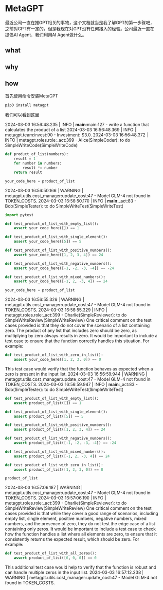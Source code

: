# MetaGPT
最近公司一直在推GPT相关的事物，这个文档就当是我了解GPT的第一步骤吧，之前对GPT有一定的，但是我现在对GPT没有任何接入的经验。公司最近一直在提倡AI Agent，我们利用AI Agent做什么。
## what


## why
## how

首先使用命令安装MetaGPT

```bash
pip3 install metagpt
```

我们可以看到这里



2024-03-03 16:56:48.235 | INFO     | __main__:main:127 - write a function that calculates the product of a list
2024-03-03 16:56:48.369 | INFO     | metagpt.team:invest:90 - Investment: $3.0.
2024-03-03 16:56:48.372 | INFO     | metagpt.roles.role:_act:399 - Alice(SimpleCoder): to do SimpleWriteCode(SimpleWriteCode)
```python
def product_of_list(numbers):
    result = 1
    for number in numbers:
        result *= number
    return result

your_code_here = product_of_list
```
2024-03-03 16:56:50.166 | WARNING  | metagpt.utils.cost_manager:update_cost:47 - Model GLM-4 not found in TOKEN_COSTS.
2024-03-03 16:56:50.170 | INFO     | __main__:_act:83 - Bob(SimpleTester): to do SimpleWriteTest(SimpleWriteTest)
```python
import pytest

def test_product_of_list_with_empty_list():
    assert your_code_here([]) == 1

def test_product_of_list_with_single_element():
    assert your_code_here([5]) == 5

def test_product_of_list_with_positive_numbers():
    assert your_code_here([1, 2, 3, 4]) == 24

def test_product_of_list_with_negative_numbers():
    assert your_code_here([-1, -2, -3, -4]) == -24

def test_product_of_list_with_mixed_numbers():
    assert your_code_here([-1, 2, -3, 4]) == 24

your_code_here = product_of_list
```
2024-03-03 16:56:55.326 | WARNING  | metagpt.utils.cost_manager:update_cost:47 - Model GLM-4 not found in TOKEN_COSTS.
2024-03-03 16:56:55.329 | INFO     | metagpt.roles.role:_act:399 - Charlie(SimpleReviewer): to do SimpleWriteReview(SimpleWriteReview)
One critical comment on the test cases provided is that they do not cover the scenario of a list containing zero. The product of any list that includes zero should be zero, as multiplying by zero always results in zero. It would be important to include a test case to ensure that the function correctly handles this situation. For example:

```python
def test_product_of_list_with_zero_in_list():
    assert your_code_here([1, 2, 3, 0]) == 0
```

This test case would verify that the function behaves as expected when a zero is present in the input list.
2024-03-03 16:56:59.944 | WARNING  | metagpt.utils.cost_manager:update_cost:47 - Model GLM-4 not found in TOKEN_COSTS.
2024-03-03 16:56:59.947 | INFO     | __main__:_act:83 - Bob(SimpleTester): to do SimpleWriteTest(SimpleWriteTest)
```python
def test_product_of_list_with_empty_list():
    assert product_of_list([]) == 1

def test_product_of_list_with_single_element():
    assert product_of_list([5]) == 5

def test_product_of_list_with_positive_numbers():
    assert product_of_list([1, 2, 3, 4]) == 24

def test_product_of_list_with_negative_numbers():
    assert product_of_list([-1, -2, -3, -4]) == -24

def test_product_of_list_with_mixed_numbers():
    assert product_of_list([-1, 2, -3, 4]) == 24

def test_product_of_list_with_zero_in_list():
    assert product_of_list([1, 2, 3, 0]) == 0

product_of_list
```
2024-03-03 16:57:06.187 | WARNING  | metagpt.utils.cost_manager:update_cost:47 - Model GLM-4 not found in TOKEN_COSTS.
2024-03-03 16:57:06.190 | INFO     | metagpt.roles.role:_act:399 - Charlie(SimpleReviewer): to do SimpleWriteReview(SimpleWriteReview)
One critical comment on the test cases provided is that while they cover a good range of scenarios, including empty list, single element, positive numbers, negative numbers, mixed numbers, and the presence of zero, they do not test the edge case of a list containing only zeros. It would be important to include a test case to check how the function handles a list where all elements are zero, to ensure that it consistently returns the expected result, which should be zero. For example:

```python
def test_product_of_list_with_all_zeros():
    assert product_of_list([0, 0, 0]) == 0
```

This additional test case would help to verify that the function is robust and can handle multiple zeros in the input list.
2024-03-03 16:57:12.238 | WARNING  | metagpt.utils.cost_manager:update_cost:47 - Model GLM-4 not found in TOKEN_COSTS.



